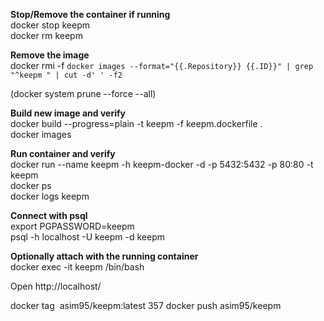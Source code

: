 **Stop/Remove the container if running**  
docker stop keepm  
docker rm keepm  

**Remove the image**  
docker rmi -f `docker images --format="{{.Repository}} {{.ID}}" | grep "^keepm " | cut -d' ' -f2`  
 
(docker system prune --force --all)

**Build new image and verify**  
docker build --progress=plain -t keepm  -f keepm.dockerfile .  
docker images  

**Run container and verify**  
docker run --name keepm -h keepm-docker -d  -p 5432:5432 -p 80:80  -t keepm  
docker ps  
docker logs keepm  

**Connect with psql**  
export PGPASSWORD=keepm  
psql -h localhost -U keepm -d keepm  

**Optionally attach with the running container**  
docker exec -it keepm  /bin/bash  

Open http://localhost/  


docker tag <image id> asim95/keepm:latest
  357  docker push asim95/keepm


